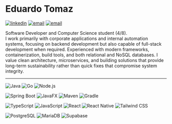 # Eduardo Tomaz 
<div>
  
[![linkedin](https://img.shields.io/badge/LinkedIn-0D1117?style=flat&logo=linkedin&logoColor=A5B4FC)](https://www.linkedin.com/in/eduardotoomazs) 
[![email](https://img.shields.io/badge/Email-0D1117?style=flat&logo=outlook&logoColor=A5B4FC)](mailto:eduardotoomaz@outlook.com)
[![email](https://img.shields.io/badge/Instagram-0D1117?style=flat&logo=&logoColor=A5B4FC)](https://www.instagram.com/tomazdudux)

Software Developer and Computer Science student (4/8).
<br>
I work primarily with corporate applications and internal automation systems, focusing on backend development but also capable of full-stack development when required. Experienced with modern frameworks, containerization, build tools, and both relational and NoSQL databases. I value clean architecture, microservices, and building solutions that provide long-term sustainability rather than quick fixes that compromise system integrity.
</div>

---

![Java](https://img.shields.io/badge/Java-0D1117?style=for-the-badge&logo=openjdk&logoColor=A5B4FC)
![Go](https://img.shields.io/badge/Go-0D1117?style=for-the-badge&logo=go&logoColor=A5B4FC)
![Node.js](https://img.shields.io/badge/Node.js-0D1117?style=for-the-badge&logo=nodedotjs&logoColor=A5B4FC)

![Spring Boot](https://img.shields.io/badge/Spring_Boot-0D1117?style=for-the-badge&logo=spring-boot&logoColor=A5B4FC)
![JavaFX](https://img.shields.io/badge/JavaFX-0D1117?style=for-the-badge&logo=openjdk&logoColor=A5B4FC)
![Maven](https://img.shields.io/badge/Apache_Maven-0D1117?style=for-the-badge&logo=apache-maven&logoColor=A5B4FC)
![Gradle](https://img.shields.io/badge/Gradle-0D1117?style=for-the-badge&logo=gradle&logoColor=A5B4FC)

![TypeScript](https://img.shields.io/badge/TypeScript-0D1117?style=for-the-badge&logo=typescript&logoColor=A5B4FC)
![JavaScript](https://img.shields.io/badge/JavaScript-0D1117?style=for-the-badge&logo=javascript&logoColor=A5B4FC)
![React](https://img.shields.io/badge/React-0D1117?style=for-the-badge&logo=react&logoColor=A5B4FC)
![React Native](https://img.shields.io/badge/React_Native-0D1117?style=for-the-badge&logo=react&logoColor=A5B4FC)
![Tailwind CSS](https://img.shields.io/badge/Tailwind_CSS-0D1117?style=for-the-badge&logo=tailwind-css&logoColor=A5B4FC)

![PostgreSQL](https://img.shields.io/badge/PostgreSQL-0D1117?style=for-the-badge&logo=postgresql&logoColor=A5B4FC)
![MariaDB](https://img.shields.io/badge/MariaDB-0D1117?style=for-the-badge&logo=mariadb&logoColor=A5B4FC)
![Supabase](https://img.shields.io/badge/Supabase-0D1117?style=for-the-badge&logo=supabase&logoColor=A5B4FC)
